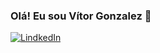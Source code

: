 ### Olá! Eu sou Vítor Gonzalez 👋

[![LindkedIn](https://img.shields.io/badge/LinkedIn-0077B5?style=for-the-badge&logo=linkedin&logoColor=white)](https://www.linkedin.com/in/vítor-silva-pastor-gonzalez-b8a648232)
